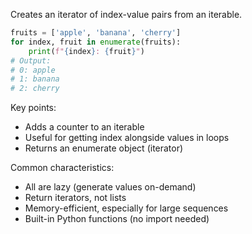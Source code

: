 Creates an iterator of index-value pairs from an iterable.

```python
fruits = ['apple', 'banana', 'cherry']
for index, fruit in enumerate(fruits):
    print(f"{index}: {fruit}")
# Output:
# 0: apple
# 1: banana
# 2: cherry
```

Key points:
- Adds a counter to an iterable
- Useful for getting index alongside values in loops
- Returns an enumerate object (iterator)


Common characteristics:
- All are lazy (generate values on-demand)
- Return iterators, not lists
- Memory-efficient, especially for large sequences
- Built-in Python functions (no import needed)